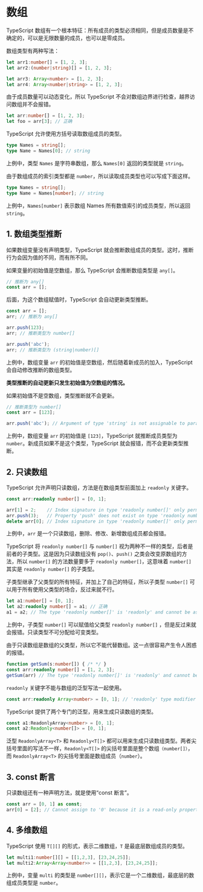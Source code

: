 # 数组

TypeScript 数组有一个根本特征：所有成员的类型必须相同，但是成员数量是不确定的，可以是无限数量的成员，也可以是零成员。

数组类型有两种写法：

```typescript
let arr1:number[] = [1, 2, 3]; 
let arr2:(number|string)[] = [1, 2, 3];

let arr3: Array<number> = [1, 2, 3];
let arr4: Array<number|string> = [1, 2, 3];
```

由于成员数量可以动态变化，所以 TypeScript 不会对数组边界进行检查，越界访问数组并不会报错。

```typescript
let arr:number[] = [1, 2, 3];
let foo = arr[3]; // 正确
```

TypeScript 允许使用方括号读取数组成员的类型。

```typescript
type Names = string[];
type Name = Names[0]; // string
```

上例中，类型 `Names` 是字符串数组，那么 `Names[0]` 返回的类型就是 `string`。

由于数组成员的索引类型都是 `number`，所以读取成员类型也可以写成下面这样。

```typescript
type Names = string[];
type Name = Names[number]; // string
```

上例中，`Names[number]` 表示数组 Names 所有数值索引的成员类型，所以返回 `string`。

## 1. 数组类型推断

如果数组变量没有声明类型，TypeScript 就会推断数组成员的类型。这时，推断行为会因为值的不同，而有所不同。

如果变量的初始值是空数组，那么 TypeScript 会推断数组类型是 `any[]`。

```typescript
// 推断为 any[]
const arr = [];
```

后面，为这个数组赋值时，TypeScript 会自动更新类型推断。

```typescript
const arr = [];
arr; // 推断为 any[]

arr.push(123);
arr; // 推断类型为 number[]

arr.push('abc');
arr; // 推断类型为 (string|number)[]
```

上例中，数组变量 `arr` 的初始值是空数组，然后随着新成员的加入，TypeScript 会自动修改推断的数组类型。

**类型推断的自动更新只发生初始值为空数组的情况。**

如果初始值不是空数组，类型推断就不会更新。

```typescript
// 推断类型为 number[]
const arr = [123];

arr.push('abc'); // Argument of type 'string' is not assignable to parameter of type 'number'.
```

上例中，数组变量 `arr` 的初始值是 `[123]`，TypeScript 就推断成员类型为 `number`。新成员如果不是这个类型，TypeScript 就会报错，而不会更新类型推断。

## 2. 只读数组

TypeScript 允许声明只读数组，方法是在数组类型前面加上 `readonly` 关键字。

```typescript
const arr:readonly number[] = [0, 1];

arr[1] = 2;    // Index signature in type 'readonly number[]' only permits reading.
arr.push(3);   // Property 'push' does not exist on type 'readonly number[]'.
delete arr[0]; // Index signature in type 'readonly number[]' only permits reading.
```

上例中，`arr` 是一个只读数组，删除、修改、新增数组成员都会报错。

TypeScript 将 `readonly number[]` 与 `number[]` 视为两种不一样的类型，后者是前者的子类型。这是因为只读数组没有 `pop()`、`push()` 之类会改变原数组的方法，所以 `number[]` 的方法数量要多于 `readonly number[]`，这意味着 `number[]` 其实是 `readonly number[]` 的子类型。

子类型继承了父类型的所有特征，并加上了自己的特征，所以子类型 `number[]` 可以用于所有使用父类型的场合，反过来就不行。

```typescript
let a1:number[] = [0, 1];
let a2:readonly number[] = a1; // 正确
a1 = a2; // The type 'readonly number[]' is 'readonly' and cannot be assigned to the mutable type 'number[]'.
```

上例中，子类型 `number[]` 可以赋值给父类型 `readonly number[]` ，但是反过来就会报错。只读类型不可分配给可变类型。

由于只读数组是数组的父类型，所以它不能代替数组。这一点很容易产生令人困惑的报错。

```typescript
function getSum(s:number[]) { /* */ }
const arr:readonly number[] = [1, 2, 3];
getSum(arr) // The type 'readonly number[]' is 'readonly' and cannot be assigned to the mutable type 'number[]'.
```

`readonly` 关键字不能与数组的泛型写法一起使用。

```typescript
const arr:readonly Array<number> = [0, 1]; // 'readonly' type modifier is only permitted on array and tuple literal types.
```

TypeScript 提供了两个专门的泛型，用来生成只读数组的类型。

```typescript
const a1:ReadonlyArray<number> = [0, 1];
const a2:Readonly<number[]> = [0, 1];
```

泛型 `ReadonlyArray<T>` 和 `Readonly<T[]>` 都可以用来生成只读数组类型。两者尖括号里面的写法不一样，`Readonly<T[]>` 的尖括号里面是整个数组`（number[]）`，而 `ReadonlyArray<T>` 的尖括号里面是数组成员（`number`）。

## 3. const 断言

只读数组还有一种声明方法，就是使用“const 断言”。

```typescript
const arr = [0, 1] as const;
arr[0] = [2]; // Cannot assign to '0' because it is a read-only property.
```

## 4. 多维数组

TypeScript 使用 `T[][]` 的形式，表示二维数组，`T` 是最底层数组成员的类型。

```typescript
let multi1:number[][] = [[1,2,3], [23,24,25]];
let multi2:Array<Array<number>> = [[1,2,3], [23,24,25]];
```

上例中，变量 `multi` 的类型是 `number[][]`，表示它是一个二维数组，最底层的数组成员类型是 `number`。

